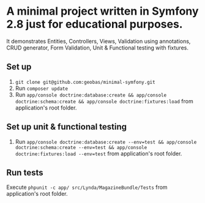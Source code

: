 # A minimal project written in Symfony 2.8 just for educational purposes.

It demonstrates Entities, Controllers, Views, Validation using annotations, CRUD generator, Form Validation, 
Unit & Functional testing with fixtures.

## Set up
1. `git clone git@github.com:geobas/minimal-symfony.git`
2. Run `composer update`
3. Run `app/console doctrine:database:create && app/console doctrine:schema:create && app/console doctrine:fixtures:load` from application's root folder.

## Set up unit & functional testing
1. Run `app/console doctrine:database:create --env=test && app/console doctrine:schema:create --env=test && app/console doctrine:fixtures:load --env=test` from application's root folder.

## Run tests
Execute `phpunit -c app/ src/Lynda/MagazineBundle/Tests` from application's root folder.